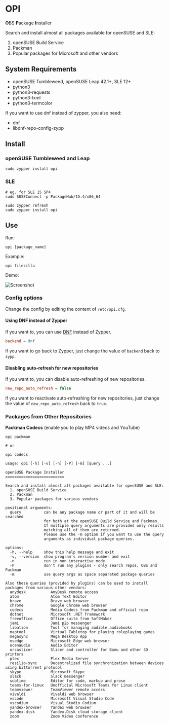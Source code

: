 # OPI

**O**BS **P**ackage **I**nstaller

Search and install almost all packages available for openSUSE and SLE:

1. openSUSE Build Service
2. Packman
3. Popular packages for Microsoft and other vendors

## System Requirements

- openSUSE Tumbleweed, openSUSE Leap 42.1+, SLE 12+
- python3
- python3-requests
- python3-lxml
- python3-termcolor

If you want to use dnf instead of zypper, you also need:

- dnf
- libdnf-repo-config-zypp

## Install

### openSUSE Tumbleweed and Leap

```
sudo zypper install opi
```

### SLE

```
# eg. for SLE 15 SP4
sudo SUSEConnect -p PackageHub/15.4/x86_64

sudo zypper refresh
sudo zypper install opi
```

## Use

Run:

```
opi [package_name]
```

Example:

```
opi filezilla
```

Demo:

![Screenshot](demo.gif)

### Config options

Change the config by editing the content of `/etc/opi.cfg`.

#### Using DNF instead of Zypper

If you want to, you can use [DNF](https://en.opensuse.org/SDB:DNF) instead of Zypper.

```cfg
backend = dnf
```

If you want to go back to Zypper, just change the value of `backend` back to `zypp`.

#### Disabling auto-refresh for new repositories

If you want to, you can disable auto-refreshing of new repositories.

```cfg
new_repo_auto_refresh = false
```

If you want to reactivate auto-refreshing for new repositories, just change the value of `new_repo_auto_refresh` back to `true`.

### Packages from Other Repositories

**Packman Codecs** (enable you to play MP4 videos and YouTube)

```
opi packman

# or

opi codecs
```

```
usage: opi [-h] [-v] [-n] [-P] [-m] [query ...]

openSUSE Package Installer
==========================

Search and install almost all packages available for openSUSE and SLE:
  1. openSUSE Build Service
  2. Packman
  3. Popular packages for various vendors

positional arguments:
  query          can be any package name or part of it and will be searched
                 for both at the openSUSE Build Service and Packman.
                 If multiple query arguments are provided only results
                 matching all of them are returned.
                 Please use the -m option if you want to use the query
                 arguments as individual package queries.

options:
  -h, --help     show this help message and exit
  -v, --version  show program's version number and exit
  -n             run in non interactive mode
  -P             don't run any plugins - only search repos, OBS and Packman
  -m             use query args as space separated package queries

Also these queries (provided by plugins) can be used to install packages from various other vendors:
  anydesk           AnyDesk remote access
  atom              Atom Text Editor
  brave             Brave web browser
  chrome            Google Chrome web browser
  codecs            Media Codecs from Packman and official repo
  dotnet            Microsoft .NET framework
  freeoffice        Office suite from SoftMaker
  jami              Jami p2p messenger
  libation          Tool for managing audible audiobooks
  maptool           Virtual Tabletop for playing roleplaying games
  megasync          Mega Desktop App
  msedge            Microsoft Edge web browser
  ocenaudio         Audio Editor
  orcaslicer        Slicer and controller for Bamu and other 3D printers
  plex              Plex Media Server
  resilio-sync      Decentralized file synchronization between devices using bittorrent protocol
  skype             Microsoft Skype
  slack             Slack messenger
  sublime           Editor for code, markup and prose
  teams-for-linux   Unofficial Microsoft Teams for Linux client
  teamviewer        TeamViewer remote access
  vivaldi           Vivaldi web browser
  vscode            Microsoft Visual Studio Code
  vscodium          Visual Studio Codium
  yandex-browser    Yandex web browser
  yandex-disk       Yandex.Disk cloud storage client
  zoom              Zoom Video Conference
```
